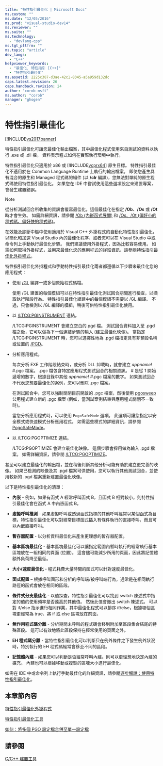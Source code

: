 ```yaml
---
title: "特性指引最佳化 | Microsoft Docs"
ms.custom: ""
ms.date: "12/05/2016"
ms.prod: "visual-studio-dev14"
ms.reviewer: ""
ms.suite: ""
ms.technology: 
  - "devlang-cpp"
ms.tgt_pltfrm: ""
ms.topic: "article"
dev_langs: 
  - "C++"
helpviewer_keywords: 
  - "最佳化, 特性指引 [C++]"
  - "特性指引最佳化"
ms.assetid: 2225c307-d3ae-42c1-8345-a5a959d132dc
caps.latest.revision: 26
caps.handback.revision: 24
author: "corob-msft"
ms.author: "corob"
manager: "ghogen"
---
```

# 特性指引最佳化
[!INCLUDE[vs2017banner](../../assembler/inline/includes/vs2017banner.md)]

特性指引最佳化可讓您最佳化輸出檔案，其中最佳化程式使用來自測試的資料以執行 .exe 或 .dll 檔。  資料表示程式如何在實際執行環境中執行。  
  
 特性指引最佳化只適用於 x86 或 [!INCLUDE[vcprx64](../../assembler/inline/includes/vcprx64_md.md)] 原生目標。  特性指引最佳化不適用於在 Common Language Runtime 上執行的輸出檔案。  即使您產生具有混合的原生和 Managed 程式碼的組件 \(以 **\/clr** 編譯\)，您無法對單純的原生程式碼使用特性指引最佳化。  如果您在 IDE 中嘗試使用這些選項設定來建置專案，會發生建置錯誤。  
  
> [!NOTE]
>  從分析測試回合所收集的資訊會覆寫最佳化，這個最佳化在指定 **\/Ob**、**\/Os** 或 **\/Ot** 時才會生效。  如需詳細資訊，請參閱 [\/Ob \(內嵌函式展開\)](../../build/reference/ob-inline-function-expansion.md) 和 [\/Os、\/Ot \(偏好小的程式碼、偏好快的程式碼\)](../../build/reference/os-ot-favor-small-code-favor-fast-code.md)。  
  
 在效能及診斷中樞中使用適用於 Visual C\+\+ 外掛程式的自動化特性指引最佳化，以簡化和加速 Visual Studio 內的最佳化程序，或者您可以在 Visual Studio 中或命令列上手動執行最佳化步驟。  我們建議使用外掛程式，因為比較容易使用。  如需如何取得外掛程式，並用來最佳化您的應用程式的詳細資訊，請參閱[特性指引最佳化外掛程式](../../build/reference/profile-guided-optimization-in-the-performance-and-diagnostics-hub.md)。  
  
 特性指引最佳化外掛程式和手動特性指引最佳化兩者都遵循以下步驟來最佳化您的應用程式：  
  
-   使用 [\/GL](../../build/reference/gl-whole-program-optimization.md) 編譯一或多個原始程式碼檔。  
  
     使用 \/GL 建置的每個模組可以在特性指引最佳化測試回合期間進行檢查，以擷取執行階段行為。  特性指引最佳化組建中的每個模組不需要以 \/GL 編譯。  不過，只會檢測以 \/GL 編譯的模組，稍後可供特性指引最佳化使用。  
  
-   以 [\/LTCG:PGINSTRUMENT](../../build/reference/ltcg-link-time-code-generation.md) 連結。  
  
     \/LTCG:PGINSTRUMENT 會建立空白的.pgd 檔。  測試回合資料加入至 .pgd 檔之後，它可以做為下一個連結步驟的輸入 \(建立最佳化映像\)。  當指定 \/LTCG:PGINSTRUMENT 時，您可以選擇性地為 .pgd 檔指定具有非預設名稱或位置的 [\/PGD](../../build/reference/pgd-specify-database-for-profile-guided-optimizations.md)。  
  
-   分析應用程式。  
  
     每次分析 EXE 工作階段結束時，或分析 DLL 卸載時，就會建立 *appname*\! \#.pgc 檔案。  .pgc 檔包含特定應用程式測試回合的相關資訊。  \# 是從 1 開始遞增的數字，根據目錄中其他 *appname*\! \#.pgc 檔案的數字。  如果測試回合不代表您想要最佳化的案例，您可以刪除 .pgc 檔案。  
  
     在測試回合中，您可以強制關閉目前開啟的 .pgc 檔案，然後使用 [pgosweep](../../build/reference/pgosweep.md) 公用程式建立新的 .pgc 檔案 \(例如，當測試案例結束與應用程式關閉不一致時\)。  
  
     當您分析應用程式時，可以使用 `PogoSafeMode` 選項。  此選項可讓您指定以安全模式或快速模式分析應用程式。  如需這些模式的詳細資訊，請參閱 [PogoSafeMode](../../build/reference/pogosafemode.md)。  
  
-   以 \/LTCG:PGOPTIMIZE 連結。  
  
     \/LTCG:PGOPTIMIZE 會建立最佳化映像。  這個步驟會採用做為輸入 .pgd 檔案。  如需詳細資訊，請參閱 [\/LTCG:PGOPTIMIZE](../../build/reference/ltcg-link-time-code-generation.md)。  
  
 甚至可以建立最佳化的輸出檔，並在稍後判斷其他分析可能有助於建立更完善的映像。  如果已檢測的映像及其 .pgd 檔案可供使用，您可以執行其他測試回合，並使用較新的 .pgd 檔案重新建置最佳化映像。  
  
 以下是特性指引最佳化的清單：  
  
-   **內嵌** \- 例如，如果有函式 A 經常呼叫函式 B，且函式 B 相對較小，則特性指引最佳化會在函式 A 中內嵌函式 B。  
  
-   **虛擬呼叫推測**  \- 如果虛擬呼叫或透過函式指標的其他呼叫經常以某個函式為目標，特性指引最佳化可以對經常目標函式插入有條件執行的直接呼叫，而且可以內嵌直接呼叫。  
  
-   **暫存器配置** \- 以分析資料最佳化來產生更理想的暫存器配置。  
  
-   **基本區塊最佳化** \- 基本區塊最佳化可以讓指定範圍內暫時執行的經常執行基本區塊放在一組相同的頁面 \(位置\)。  這會儘可能減少所用的頁面，因此將記憶體額外負荷降至最低。  
  
-   **大小\/速度最佳化**  \- 程式耗費大量時間的函式可以針對速度最佳化。  
  
-   **函式配置** – 根據呼叫圖形和分析的呼叫端\/被呼叫端行為，通常是在相同執行路徑的函式會放在相同的區段。  
  
-   **條件式分支最佳化** \- 以值探查，特性指引最佳化可以找到 switch 陳述式中指定的值的使用頻率是否遠高於其他值。  然後此值會撤出 switch 陳述式。  可以對 if\/else 指示進行相同作業，其中最佳化程式可以排序 if\/else，根據哪個區塊更經常為 true，將 if 或 else 區塊放在前面。  
  
-   **無作用程式碼分離**  \- 分析期間未呼叫的程式碼會移到附加至區段集合結尾的特殊區段。  這可以有效地將此區段保持在經常使用的頁面之外。  
  
-   **EH 程式碼分離** \- 當特性指引最佳化可以判斷只在例外條件之下發生例外狀況時，特別執行的 EH 程式碼經常會移至不同的區段。  
  
-   **記憶體內建** – 如果您可以判斷是否經常呼叫內建，則可以更理想地決定內建的擴充。  內建也可以根據移動或複製的區塊大小進行最佳化。  
  
 如需在 IDE 中或命令列上執行手動最佳化的詳細資訊，請參閱[逐步解說：使用特性指引最佳化](http://msdn.microsoft.com/zh-tw/6e36421b-ec8c-4626-9c29-fa5ffb6f27f8)。  
  
## 本章節內容  
 [特性指引最佳化外掛程式](../../build/reference/profile-guided-optimization-in-the-performance-and-diagnostics-hub.md)  
  
 [特性指引最佳化工具](../../build/reference/tools-for-manual-profile-guided-optimization.md)  
  
 [如何：將多個 PGO 設定檔合併至單一設定檔](../../build/reference/how-to-merge-multiple-pgo-profiles-into-a-single-profile.md)  
  
## 請參閱  
 [C\/C\+\+ 建置工具](../../build/reference/c-cpp-build-tools.md)